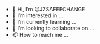 - 👋 Hi, I’m @JZSAFEECHANGE
- 👀 I’m interested in ...
- 🌱 I’m currently learning ...
- 💞️ I’m looking to collaborate on ...
- 📫 How to reach me ...

<!---
JZSAFEECHANGE/JZSAFEECHANGE is a ✨ special ✨ repository because its `README.md` (this file) appears on your GitHub profile.
You can click the Preview link to take a look at your changes.
--->
